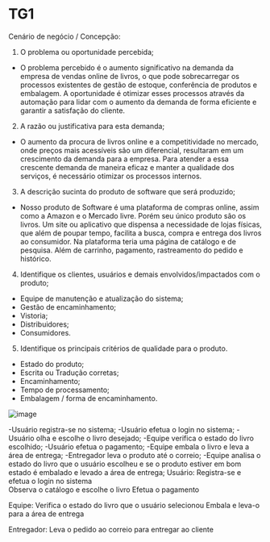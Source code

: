 # TG1
Cenário de negócio / Concepção: 
1. O problema ou oportunidade percebida; 
- O problema percebido é o aumento significativo na demanda da empresa de vendas online de livros, o que pode sobrecarregar os processos existentes de gestão de estoque, conferência de produtos e embalagem. A oportunidade é otimizar esses processos através da automação para lidar com o aumento da demanda de forma eficiente e garantir a satisfação do cliente.
2. A razão ou justificativa para esta demanda; 
- O aumento da procura de livros online e a competitividade no mercado, onde preços mais acessíveis são um diferencial, resultaram em um crescimento da demanda para a empresa. Para atender a essa crescente demanda de maneira eficaz e manter a qualidade dos serviços, é necessário otimizar os processos internos.
3. A descrição sucinta do produto de software que será produzido; 
- Nosso produto de Software é uma plataforma de compras online, assim como a Amazon e o Mercado livre. Porém seu único produto são os livros. 
Um site ou aplicativo que dispensa a necessidade de lojas físicas, que além de poupar tempo, facilita a busca, compra e entrega dos livros ao consumidor. 
Na plataforma teria uma página de catálogo e de pesquisa. Além de carrinho, pagamento, rastreamento do pedido e histórico. 

4. Identifique os clientes, usuários e demais envolvidos/impactados com o produto; 
- Equipe de manutenção e atualização do sistema; 
- Gestão de encaminhamento; 
- Vistoria; 
- Distribuidores; 
- Consumidores. 

5. Identifique os principais critérios de qualidade para o produto.
- Estado do produto; 
- Escrita ou Tradução corretas; 
- Encaminhamento; 
- Tempo de processamento; 
- Embalagem / forma de encaminhamento. 

![image](https://github.com/carolbegiato/TG1/assets/163134994/1d288b5a-48be-495c-8dbb-7fcbe4d685b2)

-Usuário registra-se no sistema; 
-Usuário efetua o login no sistema; 
-Usuário olha e escolhe o livro desejado;
-Equipe verifica o estado do livro escolhido; 
-Usuário efetua o pagamento; 
-Equipe embala o livro e leva a área de entrega; 
-Entregador leva o produto até o correio;
-Equipe analisa o estado do livro que o usuário escolheu e se o produto estiver em bom estado é embalado e levado a área de entrega;
Usuário:
Registra-se e efetua o login no sistema  
Observa o catálogo e escolhe o livro
Efetua o pagamento

Equipe: 
Verifica o estado do livro que o usuário selecionou
Embala e leva-o para a área de entrega

Entregador: 
Leva o pedido ao correio para entregar ao cliente
